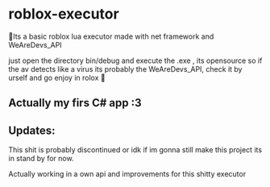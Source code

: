 # roblox-executor
👊Its a basic roblox lua executor made with net framework and WeAreDevs_API


just open the directory bin/debug and execute the .exe , its opensource so if the av detects like a virus its probably the WeAreDevs_API, check it by urself and go enjoy in rolox 👊


## Actually my firs C# app :3 


## Updates:

This shit is probably discontinued or idk if im gonna still make this project its in stand by for now.

Actually working in a own api and improvements for this shitty executor
